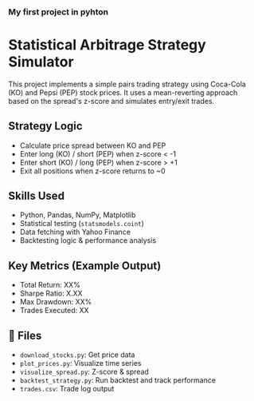 ### My first project in pyhton ###
# Statistical Arbitrage Strategy Simulator

This project implements a simple pairs trading strategy using Coca-Cola (KO) and Pepsi (PEP) stock prices. It uses a mean-reverting approach based on the spread's z-score and simulates entry/exit trades.

## Strategy Logic
- Calculate price spread between KO and PEP
- Enter long (KO) / short (PEP) when z-score < -1
- Enter short (KO) / long (PEP) when z-score > +1
- Exit all positions when z-score returns to ~0

## Skills Used
- Python, Pandas, NumPy, Matplotlib
- Statistical testing (`statsmodels.coint`)
- Data fetching with Yahoo Finance
- Backtesting logic & performance analysis

## Key Metrics (Example Output)
- Total Return: XX%
- Sharpe Ratio: X.XX
- Max Drawdown: XX%
- Trades Executed: XX

## 📂 Files
- `download_stocks.py`: Get price data
- `plot_prices.py`: Visualize time series
- `visualize_spread.py`: Z-score & spread
- `backtest_strategy.py`: Run backtest and track performance
- `trades.csv`: Trade log output